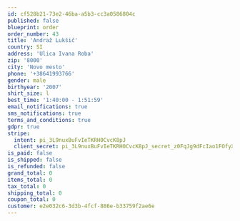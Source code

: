 ```yaml
---
id: cf528b21-73e2-46ba-a5b3-cc3a0586804c
published: false
blueprint: order
order_number: 43
title: 'Andraž Lukšič'
country: SI
address: 'Ulica Ivana Roba'
zip: '8000'
city: 'Novo mesto'
phone: '+38641993766'
gender: male
birthyear: '2007'
shirt_size: l
best_time: '1:40:00 - 1:51:59'
email_notifications: true
sms_notifications: true
terms_and_conditions: true
gdpr: true
stripe:
  intent: pi_3L9nuxBuFvIeTKRH0CvcK8pJ
  client_secret: pi_3L9nuxBuFvIeTKRH0CvcK8pJ_secret_z0FqJg9dFcIao1FOfyXezreg0
is_paid: false
is_shipped: false
is_refunded: false
grand_total: 0
items_total: 0
tax_total: 0
shipping_total: 0
coupon_total: 0
customer: e2e032c6-3d3b-4fcf-886e-b33759f2ae6e
---
```

